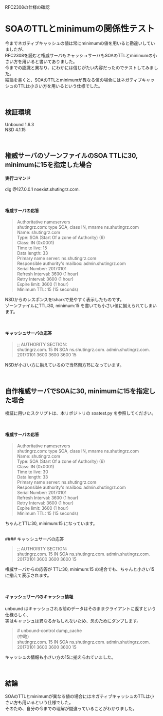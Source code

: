 RFC2308の仕様の確認  

 
# SOAのTTLとminimumの関係性テスト
今までネガティブキャッシュの値は常にminimumの値を用いると勘違いしていましたが、  
RFC2308を読むと権威サーバもキャッシュサーバもSOAのTTLとminimumの小さい方を用いると書いてありました。    
今までの認識と異なり、にわかには信じがたい内容だったのでテストしてみました。    
結論を書くと、SOAのTTLとminimumが異なる値の場合にはネガティブキャッシュのTTLは小さい方を用いるという仕様でした。 

<br />

## 検証環境  
Unbound 1.6.3  
NSD 4.1.15  

<br />

## 権威サーバのゾーンファイルのSOA TTLに30, minimumに15を指定した場合

#### 実行コマンド
dig @127.0.0.1 noexist.shutingrz.com.  

<br />

#### 権威サーバの応答
>   Authoritative nameservers     
>         shutingrz.com: type SOA, class IN, mname ns.shutingrz.com    
>             Name: shutingrz.com    
>             Type: SOA (Start Of a zone of Authority) (6)    
>             Class: IN (0x0001)    
>             Time to live: 15    
>             Data length: 33    
>             Primary name server: ns.shutingrz.com    
>             Responsible authority's mailbox: admin.shutingrz.com    
>             Serial Number: 20170101    
>             Refresh Interval: 3600 (1 hour)    
>             Retry Interval: 3600 (1 hour)    
>             Expire limit: 3600 (1 hour)    
>             Minimum TTL: 15 (15 seconds)    

NSDからのレスポンスをtsharkで見やすく表示したものです。  
ゾーンファイルにTTL:30, minimum:15 を書いても小さい値に揃えられてしまいます。  

<br />

#### キャッシュサーバの応答

> ;; AUTHORITY SECTION:    
> shutingrz.com.          15      IN      SOA     ns.shutingrz.com. admin.shutingrz.com. 20170101 3600 3600 3600 15    
 
NSDが小さい方に揃えているので当然両方15になっています。  
 
<br />

## 自作権威サーバでSOAに30, minimumに15を指定した場合
検証に用いたスクリプトは、本リポジトリの soatest.py を参照してください。

<br />

#### 権威サーバの応答
>    Authoritative nameservers    
>         shutingrz.com: type SOA, class IN, mname ns.shutingrz.com    
>             Name: shutingrz.com    
>             Type: SOA (Start Of a zone of Authority) (6)    
>             Class: IN (0x0001)    
>             Time to live: 30    
>             Data length: 33    
>             Primary name server: ns.shutingrz.com    
>             Responsible authority's mailbox: admin.shutingrz.com    
>             Serial Number: 20170101    
>             Refresh Interval: 3600 (1 hour)    
>             Retry Interval: 3600 (1 hour)    
>             Expire limit: 3600 (1 hour)    
>             Minimum TTL: 15 (15 seconds)    


ちゃんとTTL:30, minimum:15 になっています。  

<br />
#### キャッシュサーバの応答

> ;; AUTHORITY SECTION:    
> shutingrz.com.          15      IN      SOA     ns.shutingrz.com. admin.shutingrz.com. 20170101 3600 3600 3600 15    

権威サーバからの応答が TTL:30, minimum:15 の場合でも、ちゃんと小さい15に揃えて表示されます。  

<br />

#### キャッシュサーバのキャッシュ情報

unbound はキャッシュされる前のデータはそのままクライアントに返すという仕様らしく、  
実はキャッシュは異なるかもしれないため、念のためにダンプします。  

> \# unbound-control dump_cache    
> (中略)    
> shutingrz.com.  15      IN      SOA     ns.shutingrz.com. admin.shutingrz.com. 20170101 3600 3600 3600 15    

キャッシュの情報も小さい方の15に揃えられていました。  
 
<br />

## 結論
SOAのTTLとminimumが異なる値の場合にはネガティブキャッシュのTTLは小さい方も用いるという仕様でした。  
そのため、自分の今までの理解が間違っていることがわかりました。  
